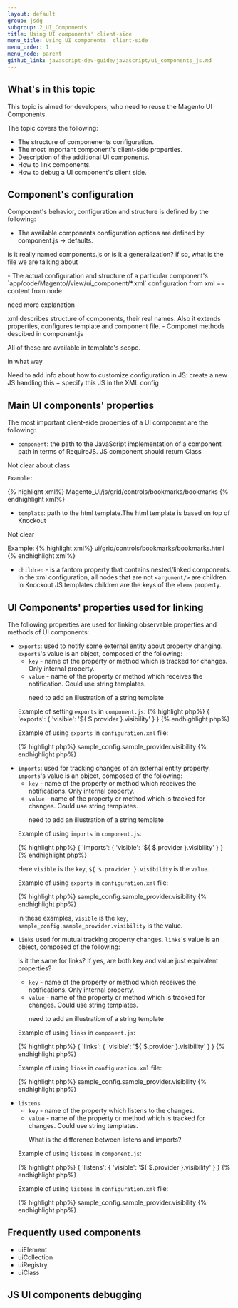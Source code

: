 ```yaml
---
layout: default
group: jsdg
subgroup: 2_UI_Components
title: Using UI components' client-side
menu_title: Using UI components' client-side
menu_order: 1
menu_node: parent
github_link: javascript-dev-guide/javascript/ui_components_js.md
---
```


<h2>What's in this topic</h2>
This topic is aimed for developers, who need to reuse the Magento UI Components. 

The topic covers the following:

- The structure of componenents configuration.
- The most important component's client-side properties. 
- Description of the additional UI components.
- How to link components.
- How to debug a UI component's client side.

## Component's configuration ##

Component's behavior, configuration and structure is defined by the following:

 - The available components configuration options are defined by component.js -> defaults.
<p class="q">is it really named components.js or is it a generalization? if so, what is the file we are talking about </p>
 - The actual configuration and structure of a particular component's `app/code/Magento/<Module>/view/<area>ui_component/*.xml` configuration from xml  == content from <argument/> node <p class="q">need more explanation</p>
	xml describes structure of components, their real names. Also it extends properties, configures template and component file.
 - Componet methods descibed in component.js
 
All of these are available in template's scope.
<p class="q">in what way</p>

<p class="q">Need to add info about how to customize configuration in JS: create a new JS handling this + specify this JS in the XML config</p>

## Main UI components' properties ##
The most important client-side properties of a UI component are the following:

 - `component`: the path to the JavaScript implementation of a component path in terms of RequireJS. JS component should return Class
<p class="q">Not clear about class</p>

	Example:

{% highlight xml%}
<argument name="data" xsi:type="array">
        <item name="component" xsi:type="string">Magento_Ui/js/grid/controls/bookmarks/bookmarks</item>
</argument>
{% endhighlight xml%}

 - `template`: path to the html template.The html template is based on top of Knockout
<p class="q">Not clear</p>
	Example:
{% highlight xml%}
<argument name="data" xsi:type="array">
        <item name="template" xsi:type="string">ui/grid/controls/bookmarks/bookmarks.html</item>
</argument>
{% endhighlight xml%}

 - `children` -  is a fantom property that contains nested/linked components. In the xml configuration, all nodes that are not `<argument/>` are children. In Knockout JS templates children are the keys of the `elems` property.


## UI Components' properties used for linking
The following properties are used for linking observable properties and methods of UI components:

<ul>
<li><code>exports</code>: used to notify some external entity about property changing. <code>exports</code>'s value is an object, composed of the following:
<ul>
<li><code>key</code> - name of the property or method which is tracked for changes. Only internal property.</li>
<li><code>value</code> - name of the property or method which receives the notification. Could use string templates.</li>
<p class="q">need to add an illustration of a string template</p>
</ul>
Example of setting <code>exports</code> in <code>component.js</code>:
{% highlight php%}
{
  'exports': {
   'visible': '${ $.provider }.visibility'
  }
}
{% endhighlight php%}

Example of using <code>exports</code> in <code>configuration.xml</code> file:

{% highlight php%}
<argument name="data" xsi:type="array">
       <item name="config" xsi:type="array">
                    <item name="exports" xsi:type="array">
                        <item name="visible" xsi:type="string">sample_config.sample_provider.visibility</item>
                    </item>
       </item>
</argument>
{% endhighlight php%}
</li>
<li><code>imports</code>: used for tracking changes of an external entity property. <code>imports</code>'s value is an object, composed of the following:
<ul>
<li><code>key</code> - name of the property or method which receives the notifications. Only internal property.</li>
<li><code>value</code> - name of the property or method which is tracked for changes. Could use string templates.</li>
<p class="q">need to add an illustration of a string template</p>
</ul>

Example of using <code>imports</code> in <code>component.js</code>:

{% highlight php%}
{
  'imports': {
   'visible': '${ $.provider }.visibility'
  }
}
{% endhighlight php%}

Here `visible` is the `key`, `${ $.provider }.visibility` is the `value`.

Example of using <code>exports</code> in <code>configuration.xml</code> file:

{% highlight php%}
<argument name="data" xsi:type="array">
       <item name="config" xsi:type="array">
                    <item name="imports" xsi:type="array">
                        <item name="visible" xsi:type="string">sample_config.sample_provider.visibility</item>
                    </item>
       </item>
</argument>
{% endhighlight php%}

In these examples, `visible` is the `key`, `sample_config.sample_provider.visibility` is the value.

</li>

<li>
<code>links</code> used for mutual tracking property changes. <code>links</code>'s value is an object, composed of the following:
<p class="q">Is it the same for links? If yes, are both key and value just equivalent properties?</p>
<ul>
<li><code>key</code> - name of the property or method which receives the notifications. Only internal property.</li>
<li><code>value</code> - name of the property or method which is tracked for changes. Could use string templates.</li>
<p class="q">need to add an illustration of a string template</p>
</ul>

Example of using <code>links</code> in <code>component.js</code>:

{% highlight php%}
{
  'links': {
   'visible': '${ $.provider }.visibility'
  }
}
{% endhighlight php%}

Example of using <code>links</code> in <code>configuration.xml</code> file:

{% highlight php%}
<argument name="data" xsi:type="array">
       <item name="config" xsi:type="array">
                    <item name="links" xsi:type="array">
                        <item name="visible" xsi:type="string">sample_config.sample_provider.visibility</item>
                    </item>
       </item>
</argument>
{% endhighlight php%}

</li>
<li>
<code>listens</code> 
<ul>
<li><code>key</code> - name of the property which listens to the changes.</li>
<li><code>value</code> - name of the property or method which is tracked for changes. Could use string templates.</li>
<p class="q">What is the difference between listens and imports?</p>
</ul>
Example of using <code>listens</code> in <code>component.js</code>:

{% highlight php%}
{
  'listens': {
   'visible': '${ $.provider }.visibility'
  }
}
{% endhighlight php%}

Example of using <code>listens</code> in <code>configuration.xml</code> file:

{% highlight php%}
<argument name="data" xsi:type="array">
       <item name="config" xsi:type="array">
                    <item name="listens" xsi:type="array">
                        <item name="visible" xsi:type="string">sample_config.sample_provider.visibility</item>
                    </item>
       </item>
</argument>
{% endhighlight php%}
</li>

</ul>

## Frequently used components
- uiElement
- uiCollection
- uiRegistry
- uiClass


## JS UI components debugging